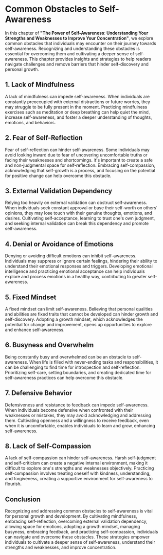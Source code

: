Common Obstacles to Self-Awareness
===========================================

In this chapter of **"The Power of Self-Awareness: Understanding Your Strengths and Weaknesses to Improve Your Concentration"**, we explore common obstacles that individuals may encounter on their journey towards self-awareness. Recognizing and understanding these obstacles is essential for overcoming them and cultivating a deeper sense of self-awareness. This chapter provides insights and strategies to help readers navigate challenges and remove barriers that hinder self-discovery and personal growth.

**1. Lack of Mindfulness**
--------------------------

A lack of mindfulness can impede self-awareness. When individuals are constantly preoccupied with external distractions or future worries, they may struggle to be fully present in the moment. Practicing mindfulness exercises such as meditation or deep breathing can help quiet the mind, increase self-awareness, and foster a deeper understanding of thoughts, emotions, and behaviors.

**2. Fear of Self-Reflection**
------------------------------

Fear of self-reflection can hinder self-awareness. Some individuals may avoid looking inward due to fear of uncovering uncomfortable truths or facing their weaknesses and shortcomings. It's important to create a safe and non-judgmental space for self-reflection. Embracing self-compassion, acknowledging that self-growth is a process, and focusing on the potential for positive change can help overcome this obstacle.

**3. External Validation Dependency**
-------------------------------------

Relying too heavily on external validation can obstruct self-awareness. When individuals seek constant approval or base their self-worth on others' opinions, they may lose touch with their genuine thoughts, emotions, and desires. Cultivating self-acceptance, learning to trust one's own judgment, and seeking internal validation can break this dependency and promote self-awareness.

**4. Denial or Avoidance of Emotions**
--------------------------------------

Denying or avoiding difficult emotions can inhibit self-awareness. Individuals may suppress or ignore certain feelings, hindering their ability to understand their emotional responses and triggers. Developing emotional intelligence and practicing emotional acceptance can help individuals explore and process emotions in a healthy way, contributing to greater self-awareness.

**5. Fixed Mindset**
--------------------

A fixed mindset can limit self-awareness. Believing that personal qualities and abilities are fixed traits that cannot be developed can hinder growth and self-discovery. Adopting a growth mindset, which acknowledges the potential for change and improvement, opens up opportunities to explore and enhance self-awareness.

**6. Busyness and Overwhelm**
-----------------------------

Being constantly busy and overwhelmed can be an obstacle to self-awareness. When life is filled with never-ending tasks and responsibilities, it can be challenging to find time for introspection and self-reflection. Prioritizing self-care, setting boundaries, and creating dedicated time for self-awareness practices can help overcome this obstacle.

**7. Defensive Behavior**
-------------------------

Defensiveness and resistance to feedback can impede self-awareness. When individuals become defensive when confronted with their weaknesses or mistakes, they may avoid acknowledging and addressing them. Cultivating openness and a willingness to receive feedback, even when it is uncomfortable, enables individuals to learn and grow, enhancing self-awareness.

**8. Lack of Self-Compassion**
------------------------------

A lack of self-compassion can hinder self-awareness. Harsh self-judgment and self-criticism can create a negative internal environment, making it difficult to explore one's strengths and weaknesses objectively. Practicing self-compassion involves treating oneself with kindness, understanding, and forgiveness, creating a supportive environment for self-awareness to flourish.

**Conclusion**
--------------

Recognizing and addressing common obstacles to self-awareness is vital for personal growth and development. By cultivating mindfulness, embracing self-reflection, overcoming external validation dependency, allowing space for emotions, adopting a growth mindset, managing busyness, embracing feedback, and practicing self-compassion, individuals can navigate and overcome these obstacles. These strategies empower individuals to cultivate a deeper sense of self-awareness, understand their strengths and weaknesses, and improve concentration.

